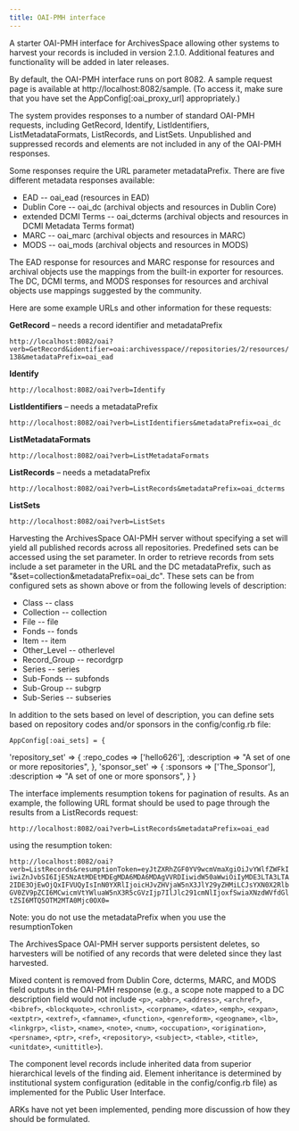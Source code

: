 ```yaml
---
title: OAI-PMH interface
---
```


A starter OAI-PMH interface for ArchivesSpace allowing other systems to harvest
your records is included in version 2.1.0. Additional features and functionality
will be added in later releases.

By default, the OAI-PMH interface runs on port 8082. A sample request page is
available at http://localhost:8082/sample. (To access it, make sure that you
have set the AppConfig[:oai_proxy_url] appropriately.)

The system provides responses to a number of standard OAI-PMH requests,
including GetRecord, Identify, ListIdentifiers, ListMetadataFormats,
ListRecords, and ListSets. Unpublished and suppressed records and elements are
not included in any of the OAI-PMH responses.

Some responses require the URL parameter metadataPrefix. There are five
different metadata responses available:

- EAD -- oai_ead (resources in EAD)
- Dublin Core -- oai_dc (archival objects and resources in Dublin Core)
- extended DCMI Terms -- oai_dcterms (archival objects and resources in DCMI Metadata Terms format)
- MARC -- oai_marc (archival objects and resources in MARC)
- MODS -- oai_mods (archival objects and resources in MODS)

The EAD response for resources and MARC response for resources and archival
objects use the mappings from the built-in exporter for resources. The DC,
DCMI terms, and MODS responses for resources and archival objects use mappings
suggested by the community.

Here are some example URLs and other information for these requests:

**GetRecord** – needs a record identifier and metadataPrefix

`http://localhost:8082/oai?verb=GetRecord&identifier=oai:archivesspace//repositories/2/resources/138&metadataPrefix=oai_ead`

**Identify**

`http://localhost:8082/oai?verb=Identify`

**ListIdentifiers** – needs a metadataPrefix

`http://localhost:8082/oai?verb=ListIdentifiers&metadataPrefix=oai_dc`

**ListMetadataFormats**

`http://localhost:8082/oai?verb=ListMetadataFormats`

**ListRecords** – needs a metadataPrefix

`http://localhost:8082/oai?verb=ListRecords&metadataPrefix=oai_dcterms`

**ListSets**

`http://localhost:8082/oai?verb=ListSets`

Harvesting the ArchivesSpace OAI-PMH server without specifying a set will yield
all published records across all repositories.
Predefined sets can be accessed using the set parameter. In order to retrieve
records from sets include a set parameter in the URL and the DC metadataPrefix,
such as "&set=collection&metadataPrefix=oai_dc". These sets can be from
configured sets as shown above or from the following levels of description:

- Class -- class
- Collection -- collection
- File -- file
- Fonds -- fonds
- Item -- item
- Other_Level -- otherlevel
- Record_Group -- recordgrp
- Series -- series
- Sub-Fonds -- subfonds
- Sub-Group -- subgrp
- Sub-Series -- subseries

In addition to the sets based on level of description, you can define sets
based on repository codes and/or sponsors in the config/config.rb file:

    AppConfig[:oai_sets] = {

'repository_set' => {
:repo_codes => ['hello626'],
:description => "A set of one or more repositories",
},
'sponsor_set' => {
:sponsors => ['The_Sponsor'],
:description => "A set of one or more sponsors",
}
}

The interface implements resumption tokens for pagination of results. As an
example, the following URL format should be used to page through the results
from a ListRecords request:

`http://localhost:8082/oai?verb=ListRecords&metadataPrefix=oai_ead`

using the resumption token:

`http://localhost:8082/oai?verb=ListRecords&resumptionToken=eyJtZXRhZGF0YV9wcmVmaXgiOiJvYWlfZWFkIiwiZnJvbSI6IjE5NzAtMDEtMDEgMDA6MDA6MDAgVVRDIiwidW50aWwiOiIyMDE3LTA3LTA2IDE3OjEwOjQxIFVUQyIsInN0YXRlIjoicHJvZHVjaW5nX3JlY29yZHMiLCJsYXN0X2RlbGV0ZV9pZCI6MCwicmVtYWluaW5nX3R5cGVzIjp7IlJlc291cmNlIjoxfSwiaXNzdWVfdGltZSI6MTQ5OTM2MTA0Mjc0OX0=`

Note: you do not use the metadataPrefix when you use the resumptionToken

The ArchivesSpace OAI-PMH server supports persistent deletes, so harvesters
will be notified of any records that were deleted since
they last harvested.

Mixed content is removed from Dublin Core, dcterms, MARC, and MODS field outputs
in the OAI-PMH response (e.g., a scope note mapped to a DC description field
would not include `<p>`, `<abbr>`, `<address>`, `<archref>`, `<bibref>`, `<blockquote>`,
`<chronlist>`, `<corpname>`, `<date>`, `<emph>`, `<expan>`, `<extptr>`, `<extref>`,
`<famname>`, `<function>`, `<genreform>`, `<geogname>`, `<lb>`, `<linkgrp>`, `<list>`,
`<name>`, `<note>`, `<num>`, `<occupation>`, `<origination>`, `<persname>`, `<ptr>`, `<ref>`, `<repository>`, `<subject>`, `<table>`, `<title>`, `<unitdate>`, `<unittitle>`).

The component level records include inherited data from superior hierarchical
levels of the finding aid. Element inheritance is determined by institutional
system configuration (editable in the config/config.rb file) as implemented for
the Public User Interface.

ARKs have not yet been implemented, pending more discussion of how they should
be formulated.
